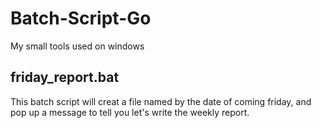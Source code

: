 # Batch-Script-Go
My small tools used on windows
## friday_report.bat
This batch script will creat a file named by the date of coming friday, 
and pop up a message to tell you let's write the weekly report.
